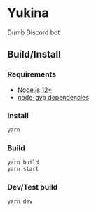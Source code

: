 # Yukina

Dumb Discord bot

## Build/Install

### Requirements

- [Node.js 12+](https://nodejs.org/en/)
- [node-gyp dependencies](https://github.com/nodejs/node-gyp#installation)

### Install

```bash
yarn
```

### Build

```bash
yarn build
yarn start
```

### Dev/Test build

```bash
yarn dev
```
